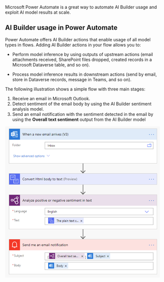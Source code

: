 Microsoft Power Automate is a great way to automate AI Builder usage and exploit AI model results at scale.

## AI Builder usage in Power Automate

Power Automate offers AI Builder actions that enable usage of all model types in flows. Adding AI Builder actions in your flow allows you to:

- Perform model inference by using outputs of upstream actions (email attachments received, SharePoint files dropped, created records in a Microsoft Dataverse table, and so on).

- Process model inference results in downstream actions (send by email, store in Dataverse records, message in Teams, and so on).

The following illustration shows a simple flow with three main stages:

1. Receive an email in Microsoft Outlook.
1. Detect sentiment of the email body by using the AI Builder sentiment analysis model.
1. Send an email notification with the sentiment detected in the email by using the **Overall text sentiment** output from the AI Builder model

![A screenshot of a social media post description automatically generated](../media/01-social-post-flow.png)
